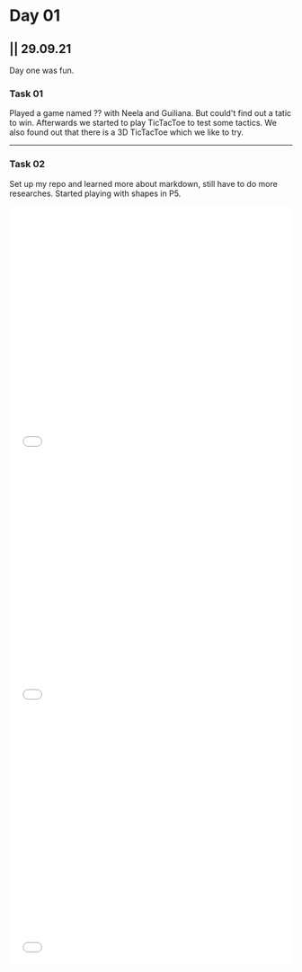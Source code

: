 # Day 01

## || 29.09.21

Day one was fun.

### Task 01

Played a game named ?? with Neela and Guiliana. But could't find out a tatic to win. Afterwards we started to play TicTacToe to test some tactics. We also found out that there is a 3D TicTacToe which we like to try.

---

### Task 02

Set up my repo and learned more about markdown, still have to do more researches.
Started playing with shapes in P5.

   <iframe src="../content/day01/tst/embed.html" width="100%" height="450" frameborder="no"></iframe>

   <iframe src="../content/day01/sketch1/embed.html" width="100%" height="450" frameborder="no"></iframe>

   <iframe src="../content/day01/sketch2/embed.html" width="100%" height="450" frameborder="no"></iframe>
